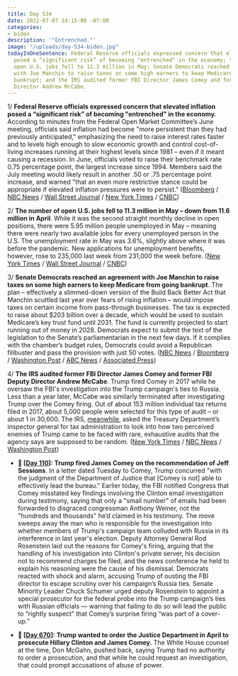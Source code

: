 ```yaml
---
title: Day 534
date: 2022-07-07 14:15:00 -07:00
categories:
- biden
description: '"Entrenched."'
image: "/uploads/day-534-biden.jpg"
todayInOneSentence: Federal Reserve officials expressed concern that elevated inflation
  posed a “significant risk” of becoming "entrenched" in the economy; the number of
  open U.S. jobs fell to 11.3 million in May; Senate Democrats reached an agreement
  with Joe Manchin to raise taxes on some high earners to keep Medicare from going
  bankrupt; and the IRS audited former FBI Director James Comey and former FBI Deputy
  Director Andrew McCabe.
---
```


1/ **Federal Reserve officials expressed concern that elevated inflation posed a “significant risk” of becoming "entrenched" in the economy**. According to minutes from the Federal Open Market Committee’s June meeting, officials said inflation had become "more persistent than they had previously anticipated," emphasizing the need to raise interest rates faster and to levels high enough to slow economic growth and control cost-of-living increases running at their highest levels since 1981 – even if it meant causing a recession. In June, officials voted to raise their benchmark rate 0.75 percentage point, the largest increase since 1994. Members said the July meeting would likely result in another .50 or .75 percentage point increase, and warned "that an even more restrictive stance could be appropriate if elevated inflation pressures were to persist.” ([Bloomberg](https://www.bloomberg.com/news/articles/2022-07-06/fed-sees-more-restrictive-rates-possible-if-inflation-persists?srnd=premium&sref=MIBMEEoj) / [NBC News](https://www.nbcnews.com/business/economy/federal-reserve-minutes-rate-hikes-june-2022-rcna36981) / [Wall Street Journal](https://www.wsj.com/articles/inflation-fears-drove-larger-fed-rate-increase-in-june-11657130611?mod=hp_lead_pos1) / [New York Times](https://www.nytimes.com/2022/07/06/business/fed-minutes-inflation-interest-rates.html) / [CNBC](https://www.cnbc.com/2022/07/06/fed-minutes-june-2022.html))

2/ **The number of open U.S. jobs fell to 11.3 million in May – down from 11.6 million in April**. While it was the second straight monthly decline in open positions, there were 5.95 million people unemployed in May – meaning there were nearly two available jobs for every unemployed person in the U.S. The unemployment rate in May was 3.6%, slightly above where it was before the pandemic. New applications for unemployment benefits, however, rose to 235,000 last week from 231,000 the week before. ([New York Times](https://www.nytimes.com/2022/07/06/business/economy/job-openings-labor-market.html) / [Wall Street Journal](https://www.wsj.com/articles/u-s-jobless-claims-rose-slightly-last-week-11657198419) / [CNBC](https://www.cnbc.com/2022/07/06/jolts-job-openings-may-2022-.html))

3/ **Senate Democrats reached an agreement with Joe Manchin to raise taxes on some high earners to keep Medicare from going bankrupt**. The plan – effectively a slimmed-down version of the Build Back Better Act that Manchin scuttled last year over fears of rising inflation – would impose taxes on certain income from pass-through businesses. The tax is expected to raise about $203 billion over a decade, which would be used to sustain Medicare’s key trust fund until 2031. The fund is currently projected to start running out of money in 2028. Democrats expect to submit the text of the legislation to the Senate’s parliamentarian in the next few days. If it complies with the chamber’s budget rules, Democrats could avoid a Republican filibuster and pass the provision with just 50 votes. ([NBC News](https://www.nbcnews.com/politics/congress/senate-democrats-reach-agreement-raise-taxes-high-earners-rcna37123) / [Bloomberg](https://www.bloomberg.com/news/articles/2022-07-07/democrats-agree-to-extend-medicare-solvency-in-new-biden-agenda?srnd=politics-vp&sref=MIBMEEoj) / [Washington Post](https://www.washingtonpost.com/politics/2022/07/07/biden-presidential-medal-freedom/#link-7YNBV674G5GO5GKG5MK3JO4FEE) / [ABC News](https://abcnews.go.com/Politics/democrats-schumer-manchin-strike-deal-cut-costs-seniors/story?id=86318474) / [Associated Press](https://apnews.com/article/health-medicare-joe-manchin-congress-6ab089d3e7acb7ecf675d55c5468168f))

4/ **The IRS audited former FBI Director James Comey and former FBI Deputy Director Andrew McCabe**. Trump fired Comey in 2017 while he oversaw the FBI's investigation into the Trump campaign's ties to Russia. Less than a year later, McCabe was similarly terminated after investigating Trump over the Comey firing. Out of about 153 million individual tax returns filed in 2017, about 5,000 people were selected for this type of audit – or about 1 in 30,600. The IRS, [meanwhile](https://www.nytimes.com/2022/07/07/us/politics/irs-comey-mccabe.html?referringSource=articleShare), asked the Treasury Department’s inspector general for tax administration to look into how two perceived enemies of Trump came to be faced with rare, exhaustive audits that the agency says are supposed to be random. ([New York Times](https://www.nytimes.com/2022/07/06/us/politics/comey-mccabe-irs-audits.html) / [NBC News](https://www.nbcnews.com/politics/donald-trump/trump-foes-james-comey-andrew-mccabe-reportedly-subjected-rare-rigorou-rcna37024) / [Washington Post](https://www.washingtonpost.com/national-security/2022/07/07/irs-audit-comey-mccabe/))

* **📌 \[[Day 110](https://whatthefuckjusthappenedtoday.com/2017/05/09/Day-110/#1-trump-fired-james-comey-on-the-rec)\]: Trump fired James Comey on the recommendation of Jeff Sessions**. In a letter dated Tuesday to Comey, Trump concurred "with the judgment of the Department of Justice that \[Comey is not\] able to effectively lead the bureau." Earlier today, the FBI notified Congress that Comey misstated key findings involving the Clinton email investigation during testimony, saying that only a "small number" of emails had been forwarded to disgraced congressman Anthony Weiner, not the "hundreds and thousands" he’d claimed in his testimony. The move sweeps away the man who is responsible for the investigation into whether members of Trump's campaign team colluded with Russia in its interference in last year's election. Deputy Attorney General Rod Rosenstein laid out the reasons for Comey's firing, arguing that the handling of his investigation into Clinton's private server, his decision not to recommend charges be filed, and the news conference he held to explain his reasoning were the cause of his dismissal. Democrats reacted with shock and alarm, accusing Trump of ousting the FBI director to escape scrutiny over his campaign’s Russia ties. Senate Minority Leader Chuck Schumer urged deputy Rosenstein to appoint a special prosecutor for the federal probe into the Trump campaign’s ties with Russian officials — warning that failing to do so will lead the public to “rightly suspect” that Comey’s surprise firing “was part of a cover-up.”

* **📌 \[[Day 670](https://whatthefuckjusthappenedtoday.com/2018/11/20/day-670/)\]: Trump wanted to order the Justice Department in April to prosecute Hillary Clinton and James Comey**. The White House counsel at the time, Don McGahn, pushed back, saying Trump had no authority to order a prosecution, and that while he could request an investigation, that could prompt accusations of abuse of power.